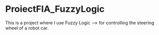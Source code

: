 # ProiectFIA_FuzzyLogic
This is a project where I use Fuzzy Logic --> for controlling the steering wheel of a robot car. 

